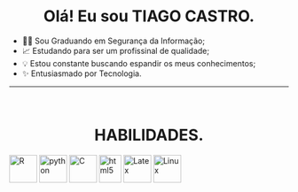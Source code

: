 <h1 align="center"> Olá! Eu sou TIAGO CASTRO. </h1>



- 👨‍💻 Sou Graduando em Segurança da Informação;
- 📈 Estudando para ser um profissinal de qualidade; 
- 💡 Estou constante buscando espandir os meus conhecimentos;
- ✨ Entusiasmado por Tecnologia.


 ****
 
<div style="display: inline_block"><br> 
 <h1 align="center"> HABILIDADES. </h1>
      <img align="center" alt="R" height="50" width="50" src="https://cdn.jsdelivr.net/gh/devicons/devicon/icons/r/r-original.svg"> 
      <img align="center" alt="python" height="50" width="50" src="https://cdn.jsdelivr.net/gh/devicons/devicon/icons/python/python-original.svg">
      <img align="center" alt="C" height="50" width="50" src="https://cdn.jsdelivr.net/gh/devicons/devicon/icons/c/c-original.svg"> 
      <img align="center" alt="html5" height="50" width="40" src="https://cdn.jsdelivr.net/gh/devicons/devicon/icons/html5/html5-original.svg">
      <img align="center" alt="Latex" height="50" width="50" src="https://cdn.jsdelivr.net/gh/devicons/devicon/icons/latex/latex-original.svg">
      <img align="center" alt="Linux" height="50" width="50" src="https://cdn.jsdelivr.net/gh/devicons/devicon/icons/adonisjs/adonisjs-original.svg" />
          
 
</div>  
 
   
 
 
